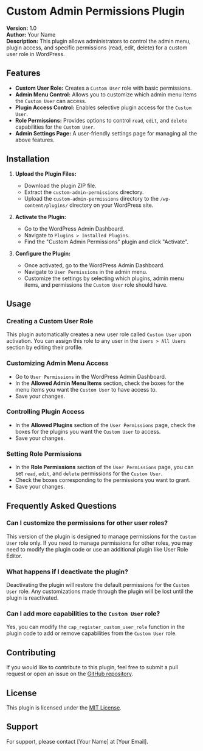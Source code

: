# Custom Admin Permissions Plugin

**Version:** 1.0  
**Author:** Your Name  
**Description:** This plugin allows administrators to control the admin menu, plugin access, and specific permissions (read, edit, delete) for a custom user role in WordPress.

## Features

- **Custom User Role:** Creates a `Custom User` role with basic permissions.
- **Admin Menu Control:** Allows you to customize which admin menu items the `Custom User` can access.
- **Plugin Access Control:** Enables selective plugin access for the `Custom User`.
- **Role Permissions:** Provides options to control `read`, `edit`, and `delete` capabilities for the `Custom User`.
- **Admin Settings Page:** A user-friendly settings page for managing all the above features.

## Installation

1. **Upload the Plugin Files:**
   - Download the plugin ZIP file.
   - Extract the `custom-admin-permissions` directory.
   - Upload the `custom-admin-permissions` directory to the `/wp-content/plugins/` directory on your WordPress site.

2. **Activate the Plugin:**
   - Go to the WordPress Admin Dashboard.
   - Navigate to `Plugins > Installed Plugins`.
   - Find the "Custom Admin Permissions" plugin and click "Activate".

3. **Configure the Plugin:**
   - Once activated, go to the WordPress Admin Dashboard.
   - Navigate to `User Permissions` in the admin menu.
   - Customize the settings by selecting which plugins, admin menu items, and permissions the `Custom User` role should have.

## Usage

### Creating a Custom User Role

This plugin automatically creates a new user role called `Custom User` upon activation. You can assign this role to any user in the `Users > All Users` section by editing their profile.

### Customizing Admin Menu Access

- Go to `User Permissions` in the WordPress Admin Dashboard.
- In the **Allowed Admin Menu Items** section, check the boxes for the menu items you want the `Custom User` to have access to.
- Save your changes.

### Controlling Plugin Access

- In the **Allowed Plugins** section of the `User Permissions` page, check the boxes for the plugins you want the `Custom User` to access.
- Save your changes.

### Setting Role Permissions

- In the **Role Permissions** section of the `User Permissions` page, you can set `read`, `edit`, and `delete` permissions for the `Custom User`.
- Check the boxes corresponding to the permissions you want to grant.
- Save your changes.

## Frequently Asked Questions

### Can I customize the permissions for other user roles?

This version of the plugin is designed to manage permissions for the `Custom User` role only. If you need to manage permissions for other roles, you may need to modify the plugin code or use an additional plugin like User Role Editor.

### What happens if I deactivate the plugin?

Deactivating the plugin will restore the default permissions for the `Custom User` role. Any customizations made through the plugin will be lost until the plugin is reactivated.

### Can I add more capabilities to the `Custom User` role?

Yes, you can modify the `cap_register_custom_user_role` function in the plugin code to add or remove capabilities from the `Custom User` role.

## Contributing

If you would like to contribute to this plugin, feel free to submit a pull request or open an issue on the [GitHub repository](#).

## License

This plugin is licensed under the [MIT License](https://opensource.org/licenses/MIT).

## Support

For support, please contact [Your Name] at [Your Email].

